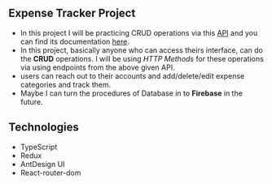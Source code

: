 ## Expense Tracker Project

-   In this project I will be practicing CRUD operations via this [API](https://expensetracker-be.herokuapp.com) and you can find its documentation [here](https://documenter.getpostman.com/view/11347698/TzRPiote).
-   In this project, basically anyone who can access theirs interface, can do the **CRUD** operations. I will be using _HTTP Methods_ for these operations via using endpoints from the above given API.
-   users can reach out to their accounts and add/delete/edit expense categories and track them.
-   Maybe I can turn the procedures of Database in to **Firebase** in the future.

## Technologies

-   TypeScript
-   Redux
-   AntDesign UI
-   React-router-dom
